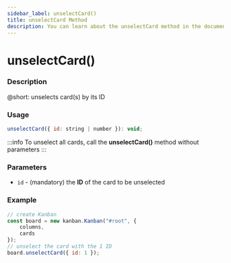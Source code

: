 ```yaml
---
sidebar_label: unselectCard()
title: unselectCard Method
description: You can learn about the unselectCard method in the documentation of the DHTMLX JavaScript Kanban library. Browse developer guides and API reference, try out code examples and live demos, and download a free 30-day evaluation version of DHTMLX Kanban.
---
```


# unselectCard()

### Description

@short: unselects card(s) by its ID

### Usage

~~~jsx {}
unselectCard({ id: string | number }): void;
~~~

:::info
To unselect all cards, call the **unselectCard()** method without parameters
:::

### Parameters

- `id` - (mandatory) the **ID** of the card to be unselected 

### Example

~~~jsx {7}
// create Kanban
const board = new kanban.Kanban("#root", {
	columns,
	cards
});
// unselect the card with the 1 ID
board.unselectCard({ id: 1 });
~~~
